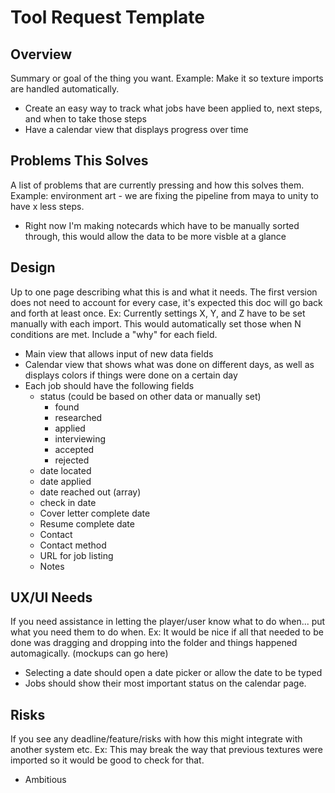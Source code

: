 # Tool Request Template

## Overview


Summary or goal of the thing you want. Example: Make it so texture imports are handled automatically.

- Create an easy way to track what jobs have been applied to, next steps, and when to take those steps
- Have a calendar view that displays progress over time

## Problems This Solves


A list of problems that are currently pressing and how this solves them. Example: environment art - we are fixing the pipeline from maya to unity to have x less steps.

- Right now I'm making notecards which have to be manually sorted through, this would allow the data to be more visble at a glance

## Design


Up to one page describing what this is and what it needs. The first version does not need to account for every case, it's expected this doc will go back and forth at least once. Ex: Currently settings X, Y, and Z have to be set manually with each import. This would automatically set those when N conditions are met. Include a "why" for each field.

- Main view that allows input of new data fields
- Calendar view that shows what was done on different days, as well as displays colors if things were done on a certain day
- Each job should have the following fields
    - status (could be based on other data or manually set)
        - found
        - researched
        - applied
        - interviewing
        - accepted
        - rejected
    - date located
    - date applied
    - date reached out (array)
    - check in date
    - Cover letter complete date
    - Resume complete date
    - Contact
    - Contact method
    - URL for job listing
    - Notes


## UX/UI Needs


If you need assistance in letting the player/user know what to do when... put what you need them to do when. Ex: It would be nice if all that needed to be done was dragging and dropping into the folder and things happened automagically. (mockups can go here)

- Selecting a date should open a date picker or allow the date to be typed
- Jobs should show their most important status on the calendar page.


## Risks


If you see any deadline/feature/risks with how this might integrate with another system etc. Ex: This may break the way that previous textures were imported so it would be good to check for that.

- Ambitious